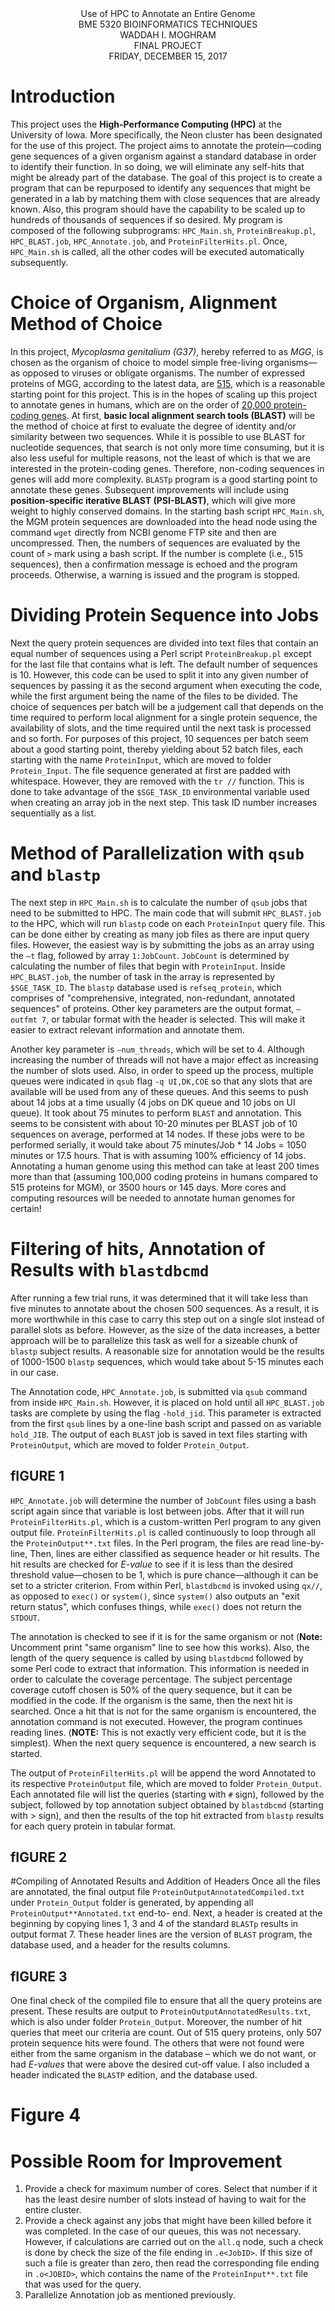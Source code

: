 <div align="center"> Use of HPC to Annotate an Entire Genome</div>
<div align="center"> BME 5320 BIOINFORMATICS TECHNIQUES</div>
<div align="center"> WADDAH I. MOGHRAM</div>
<div align="center"> FINAL PROJECT</div>
<div align="center"> FRIDAY, DECEMBER 15, 2017</div>

# Introduction
This project uses the **High-Performance Computing (HPC)** at the University of Iowa. More specifically, the Neon cluster has been designated for the use of this project. The project aims to annotate the protein—coding gene sequences of a given organism against a standard database in order to identify their function. In so doing, we will eliminate any self-hits that might be already part of the database. The goal of this project is to create a program that can be repurposed to identify any sequences that might be generated in a lab by matching them with close sequences that are already known. Also, this program should have the capability to be scaled up to hundreds of thousands of sequences if so desired.
My program is composed of the following subprograms: `HPC_Main.sh`, `ProteinBreakup.pl`, `HPC_BLAST.job`, `HPC_Annotate.job`, and `ProteinFilterHits.pl`. Once, `HPC_Main.sh` is called, all the other codes will be executed automatically subsequently.

# Choice of Organism, Alignment Method of Choice
In this project, *Mycoplasma genitalium (G37)*, hereby referred to as *MGG*, is chosen as the organism of choice to model simple free-living organisms—as opposed to viruses or obligate organisms. The number of expressed proteins of MGG, according to the latest data, are [515](https://www.ncbi.nlm.nih.gov/genome/474?genome_assembly_id=300158), which is a reasonable starting point for this project. This is in the hopes of scaling up this project to annotate genes in humans, which are on the order of [20,000 protein-coding genes](https://www.edinformatics.com/math_science/human_genome.htm).
At first, **basic local alignment search tools (BLAST)** will be the method of choice at first to evaluate the degree of identity and/or similarity between two sequences. While it is possible to use BLAST for nucleotide sequences, that search is not only more time consuming, but it is also less useful for multiple reasons, not the least of which is that we are interested in the protein-coding genes. Therefore, non-coding sequences in genes will add more complexity. `BLASTp` program is a good starting point to annotate these genes. Subsequent improvements will include using **position-specific iterative BLAST (PSI-BLAST)**, which will give more weight to highly conserved domains.
In the starting bash script `HPC_Main.sh`, the MGM protein sequences are downloaded into the head node using the command `wget` directly from NCBI genome FTP site and then are uncompressed. Then, the numbers of sequences are evaluated by the count of `>` mark using a bash script. If the number is complete (i.e., 515 sequences), then a confirmation message is echoed and the program proceeds.
Otherwise, a warning is issued and the program is stopped.

# Dividing Protein Sequence into Jobs
Next the query protein sequences are divided into text files that contain an equal number of sequences using a Perl script `ProteinBreakup.pl` except for the last file that contains what is left. The default number of sequences is 10. However, this code can be used to split it into any given number of sequences by passing it as the second argument when executing the code, while the first argument being the name of the files to be divided.
The choice of sequences per batch will be a judgement call that depends on the time required to perform local alignment for a single protein sequence, the availability of slots, and the time required until the next task is processed and so forth. For purposes of this project, 10 sequences per batch seem about a good starting point, thereby yielding about 52 batch files, each starting with the name `ProteinInput`, which are moved to folder `Protein_Input`. The file sequence generated at first are padded with whitespace.
However, they are removed with the `tr //` function. This is done to take advantage of the
`$SGE_TASK_ID` environmental variable used when creating an array job in the next step. This task ID number increases sequentially as a list.

# Method of Parallelization with `qsub` and `blastp`
The next step in `HPC_Main.sh` is to calculate the number of `qsub` jobs that need to be submitted to HPC. The main code that will submit `HPC_BLAST.job` to the HPC, which will run `blastp` code on each `ProteinInput` query file. This can be done either by creating as many job files as there are input query files. However, the easiest way is by submitting the jobs as an array using the `–t` flag, followed by array `1:JobCount`. `JobCount` is determined by calculating the number of files that begin with `ProteinInput`. Inside `HPC_BLAST.job`, the number of task in the array is represented by
`$SGE_TASK_ID`.
The `blastp` database used is `refseq_protein`, which comprises of "comprehensive, integrated, non-redundant, annotated sequences" of proteins. Other key parameters are the output format, `–outfmt 7`, or tabular format with the header is selected. This will make it easier to extract relevant information and annotate them. 

Another key parameter is `–num_threads`, which will be set to 4. Although increasing the number of threads will not have a major effect as increasing the number of slots used.
Also, in order to speed up the process, multiple queues were indicated in `qsub` flag `-q UI,DK,COE` so that any slots that are available will be used from any of these queues. And this seems to push about 14 jobs at a time usually (4 jobs on DK queue and 10 jobs on UI queue). It took about 75 minutes to perform `BLAST` and annotation. This seems to be consistent with about 10-20 minutes per BLAST job of 10 sequences on average, performed at 14 nodes. If these jobs were to be performed serially, it would take about 75 minutes/Job * 14 Jobs = 1050 minutes or 17.5 hours. That is with assuming 100% efficiency of 14 jobs. Annotating a human genome using this method can take at least 200 times more than that (assuming 100,000 coding proteins in humans compared to 515 proteins for MGM), or 3500 hours or 145 days. More cores and computing resources will be needed to annotate human genomes for certain!

# Filtering of hits, Annotation of Results with `blastdbcmd`
After running a few trial runs, it was determined that it will take less than five minutes to annotate about the chosen 500 sequences. As a result, it is more worthwhile in this case to carry this step out on a single slot instead of parallel slots as before. However, as the size of the data increases, a better approach will be to parallelize this task as well for a sizeable chunk of `blastp` subject results. A reasonable size for annotation would be the results of 1000-1500 `blastp` sequences, which would take about 5-15 minutes each in our case.

The Annotation code, `HPC_Annotate.job`, is submitted via `qsub` command from inside `HPC_Main.sh`.
However, it is placed on hold until all `HPC_BLAST.job` tasks are complete by using the flag
`-hold_jid`. This parameter is extracted from the first `qsub` lines by a one-line bash script and passed on as variable `hold_JIB`. The output of each `BLAST` job is saved in text files starting with `ProteinOutput`, which are moved to folder `Protein_Output`.

## fIGURE 1
`HPC_Annotate.job` will determine the number of `JobCount` files using a bash script again since that variable is lost between jobs. After that it will run `ProteinFilterHits.pl`, which is a custom-written Perl program to any given output file. `ProteinFilterHits.pl` is called continuously to loop through all the `ProteinOutput**.txt` files. In the Perl program, the files are read line-by-line, Then, lines are either classified as sequence header or hit results. The hit results are checked for *E-value* to see if it is less than the desired threshold value—chosen to be 1, which is pure chance—although it can be set to a stricter criterion. From within Perl, `blastdbcmd` is invoked using `qx//`, as opposed to `exec()` or `system()`, since `system()` also outputs an "exit return status", which confuses things, while `exec()` does not return the `STDOUT`.

The annotation is checked to see if it is for the same organism or not (**Note:** Uncomment print "same organism" line to see how this works). Also, the length of the query sequence is called by using `blastdbcmd` followed by some Perl code to extract that information. This information is needed in order to calculate the coverage percentage. The subject percentage coverage cutoff chosen is 50% of the query sequence, but it can be modified in the code. If the organism is the same, then the next hit is searched.
Once a hit that is not for the same organism is encountered, the annotation command is not executed. However, the program continues reading lines. (**NOTE:** This is not exactly very efficient code, but it is the simplest). When the next query sequence is encountered, a new search is started.

The output of `ProteinFilterHits.pl` will be append the word Annotated to its respective `ProteinOutput` file, which are moved to folder `Protein_Output`. Each annotated file will list the queries (starting with `#` sign), followed by the subject, followed by top annotation subject obtained by `blastdbcmd` (starting with > sign), and then the results of the top hit extracted from `blastp` results for each query protein in tabular format.

## fIGURE 2
#Compiling of Annotated Results and Addition of Headers
Once all the files are annotated, the final output file `ProteinOutputAnnotatedCompiled.txt` under `Protein_Output` folder is generated, by appending all `ProteinOutput**Annotated.txt` end-to- end. Next, a header is created at the beginning by copying lines 1, 3 and 4 of the standard `BLASTp` results in output format 7. These header lines are the version of `BLAST` program, the database used, and a header for the results columns.
## fIGURE 3

One final check of the compiled file to ensure that all the query proteins are present. These results are output to `ProteinOutputAnnotatedResults.txt`, which is also under folder `Protein_Output`. Moreover, the number of hit queries that meet our criteria are count. Out of 515 query proteins, only 507 protein sequence hits were found. The others that were not found were either from the same organism in the database – which we do not want, or had *E-values* that were above the desired cut-off value. I also included a header indicated the `BLASTP` edition, and the database used.
# Figure 4

# Possible Room for Improvement
1.	Provide a check for maximum number of cores. Select that number if it has the least desire number of slots instead of having to wait for the entire cluster.
2.	Provide a check against any jobs that might have been killed before it was completed. In the case of our queues, this was not necessary. However, if calculations are carried out on the `all.q` node, such a check is done by check the size of the file ending in `.e<JobID>`. If this size of such a file is greater than zero, then read the corresponding file ending in `.o<JOBID>`, which contains the name of the `ProteinInput**.txt` file that was used for the query.
3.	Parallelize Annotation job as mentioned previously.

